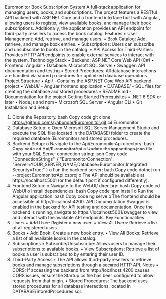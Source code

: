 Euromonitor Book Subscription System
A full-stack application for managing users, books, and subscriptions. The project features a RESTful API backend with ASP.NET Core and a frontend interface built with Angular, allowing users to register, view available books, and manage their book subscriptions. Additionally, the application provides an API endpoint for third-party resellers to access the book catalog.
Features
•	User Management: Add, retrieve, and manage users.
•	Book Catalog: Add, retrieve, and manage book entries.
•	Subscriptions: Users can subscribe and unsubscribe to books in the catalog.
•	API Access for Third-Parties: Provides HTTP API endpoints to enable external services to interact with the system.
Technology Stack
•	Backend: ASP.NET Core Web API (C#)
•	Frontend: Angular
•	Database: Microsoft SQL Server
•	Swagger: API documentation and testing
•	Stored Procedures: All database interactions are handled via stored procedures for optimized database operations
Project Structure
•	Api/ - Contains the ASP.NET Core Web API backend project
•	WebUI/ - Angular frontend application
•	DATABASE/ - SQL files for creating the database and stored procedures
•	README.md - Documentation for the project
Getting Started
Prerequisites
•	.NET 6 SDK or later
•	Node.js and npm
•	Microsoft SQL Server
•	Angular CLI
•	Git
Installation and Setup
1.	Clone the Repository:
bash
Copy code
git clone https://github.com/ayabongar/Euromonitor.git
cd Euromonitor
2.	Database Setup:
o	Open Microsoft SQL Server Management Studio and execute the SQL files located in the DATABASE/ folder to create the required database (Euromonitor) and stored procedures.
3.	Backend Setup:
o	Navigate to the Api/EuromonitorApi directory:
bash
Copy code
cd Api/EuromonitorApi
o	Update the appsettings.json file with your SQL Server connection string:
json
Copy code
"ConnectionStrings": {
    "EuromonitorConnection": "Server=YOUR_SERVER_NAME;Database=Euromonitor;Integrated Security=True;"
}
o	Run the backend server:
bash
Copy code
dotnet run --project EuromonitorApi.csproj
o	The API should be available at https://localhost:5001 (or the default port if configured differently).
4.	Frontend Setup:
o	Navigate to the WebUI/ directory:
bash
Copy code
cd WebUI
o	Install dependencies:
bash
Copy code
npm install
o	Run the Angular application:
bash
Copy code
ng serve
o	The frontend should be accessible at http://localhost:4200.
API Documentation
Swagger is enabled in the backend for API testing and documentation. Once the backend is running, navigate to https://localhost:5001/swagger to view and interact with the available API endpoints.
Key Functionalities
1. Users
•	Add User: Register a new user.
•	View All Users: Retrieve a list of all registered users.
2. Books
•	Add Book: Create a new book entry.
•	View All Books: Retrieve a list of all available books in the catalog.
3. Subscriptions
•	Subscribe/Unsubscribe: Allows users to manage their subscriptions to available books.
•	View Subscriptions: Retrieve a list of books a user is subscribed to by entering their user ID.
4. Third-Party Access
•	The API allows third-party resellers to retrieve books and manage subscriptions through a secured HTTP API.
Notes
•	CORS: If accessing the backend from http://localhost:4200 causes CORS issues, ensure the Startup.cs file has been configured to allow requests from that origin.
•	Stored Procedures: The backend uses stored procedures for all database interactions, located in DATABASE/StoredProcedures.sql.

